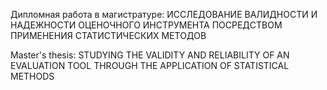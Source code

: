 Дипломная работа в магистратуре: ИССЛЕДОВАНИЕ ВАЛИДНОСТИ И НАДЕЖНОСТИ ОЦЕНОЧНОГО ИНСТРУМЕНТА ПОСРЕДСТВОМ ПРИМЕНЕНИЯ СТАТИСТИЧЕСКИХ МЕТОДОВ

Master's thesis: STUDYING THE VALIDITY AND RELIABILITY OF AN EVALUATION TOOL THROUGH THE APPLICATION OF STATISTICAL METHODS
